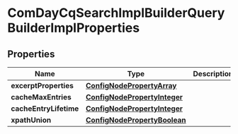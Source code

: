 

# ComDayCqSearchImplBuilderQueryBuilderImplProperties

## Properties

Name | Type | Description | Notes
------------ | ------------- | ------------- | -------------
**excerptProperties** | [**ConfigNodePropertyArray**](ConfigNodePropertyArray.md) |  |  [optional]
**cacheMaxEntries** | [**ConfigNodePropertyInteger**](ConfigNodePropertyInteger.md) |  |  [optional]
**cacheEntryLifetime** | [**ConfigNodePropertyInteger**](ConfigNodePropertyInteger.md) |  |  [optional]
**xpathUnion** | [**ConfigNodePropertyBoolean**](ConfigNodePropertyBoolean.md) |  |  [optional]



